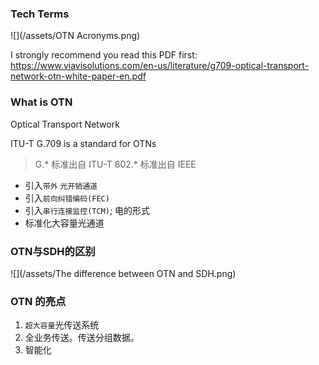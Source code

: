 ### Tech Terms

![](/assets/OTN Acronyms.png)

I strongly recommend you read this PDF first: https://www.viavisolutions.com/en-us/literature/g709-optical-transport-network-otn-white-paper-en.pdf

### What is OTN
Optical Transport Network

ITU-T G.709 is a standard for OTNs

> G.* 标准出自 ITU-T
> 802.* 标准出自 IEEE

* 引入`带外` `光开销通道`
* 引入`前向纠错编码(FEC)`
* 引入`串行连接监控(TCM)`; 电的形式
* 标准化大容量光通道

### OTN与SDH的区别

![](/assets/The difference between OTN and SDH.png)

### OTN 的亮点
1. `超大容量`光传送系统
2. 全业务传送。传送分组数据。
3. 智能化
